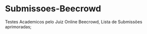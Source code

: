 # Submissoes-Beecrowd
Testes Academicos pelo Juiz Online Beecrowd, Lista de Submissões aprimoradas;
